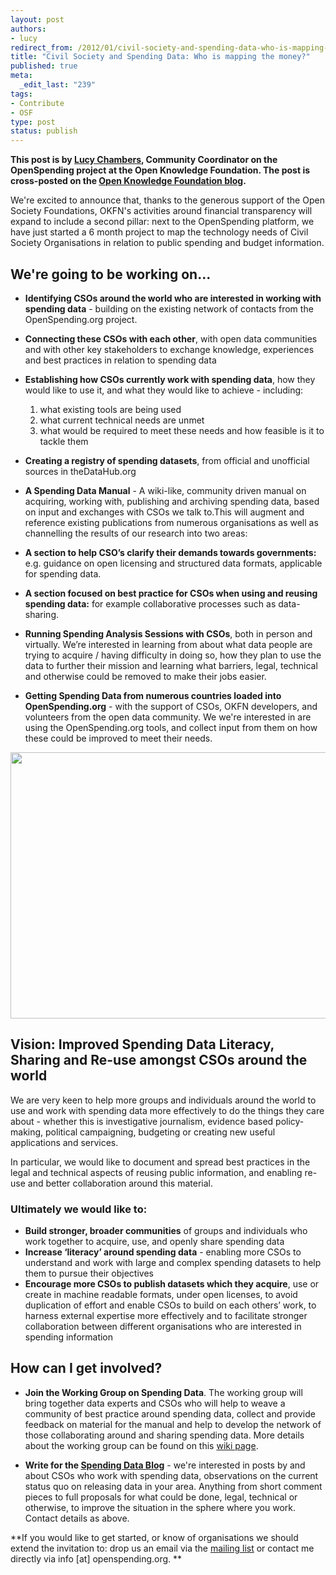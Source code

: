 ```yaml
--- 
layout: post
authors:
- lucy
redirect_from: /2012/01/civil-society-and-spending-data-who-is-mapping-the-money/
title: "Civil Society and Spending Data: Who is mapping the money?"
published: true
meta: 
  _edit_last: "239"
tags: 
- Contribute
- OSF
type: post
status: publish
---
```

**This post is by [Lucy Chambers](http://okfn.org/members/lucychambers), Community Coordinator on the OpenSpending project at the Open Knowledge Foundation. The post is cross-posted on the [Open Knowledge Foundation blog](http://blog.okfn.org/2012/01/12/civil-society-and-spending-data-who-is-mapping-the-money/).**

We're excited to announce that, thanks to the generous support of the Open Society Foundations, OKFN's activities around financial transparency will expand to include a second pillar: next to the OpenSpending platform, we have just started a 6 month project to map the technology needs of Civil Society Organisations in relation to public spending and budget information. 

## We're going to be working on...

* **Identifying CSOs around the world who are interested in working with spending data** - building on the existing network of contacts from the OpenSpending.org project. 

* **Connecting these CSOs with each other**, with open data communities and with other key stakeholders to exchange knowledge, experiences and best practices in relation to spending data

* **Establishing how CSOs currently work with spending data**, how they would like to use it, and what they would like to achieve - including:
 	1. what existing tools are being used
	2. what current technical needs are unmet
	3. what would be required to meet these needs and how feasible is it to tackle them

* **Creating a registry of spending datasets**, from official and unofficial sources in theDataHub.org
* **A Spending Data Manual** - A wiki-like, community driven manual on acquiring, working with, publishing and archiving spending data, based on input and exchanges with CSOs we talk to.This will augment and reference existing publications from numerous organisations as well as channelling the results of our research into two areas:
 * **A section to help CSO’s clarify their demands towards governments:** e.g. guidance on open licensing and structured data formats, applicable for spending data. 
 * **A section focused on best practice for CSOs when using and reusing spending data:** for example collaborative processes such as data-sharing.
&nbsp;
* **Running Spending Analysis Sessions with CSOs**, both in person and virtually. We’re interested in learning from about what data people are trying to acquire / having difficulty in doing so, how they plan to use the data to further their mission and learning what barriers, legal, technical and otherwise could be removed to make their jobs easier. 


* **Getting Spending Data from numerous countries loaded into OpenSpending.org** - with the support of CSOs, OKFN developers, and volunteers from the open data community. We we're interested in are using the OpenSpending.org tools, and collect input from them on how these could be improved to meet their needs. 

<img alt="" src="http://farm7.staticflickr.com/6166/6270108254_5875c8a7ed_z.jpg" title="Kaitlin Lee talking at Open Government Data Camp" class="alignnone" width="640" height="426" />

## Vision: Improved Spending Data Literacy, Sharing and Re-use amongst CSOs around the world

We are very keen to help more groups and individuals around the world to use and work with spending data more effectively to do the things they care about - whether this is investigative journalism, evidence based policy-making, political campaigning, budgeting or creating new useful applications and services.

In particular, we would like to document and spread best practices in the legal and technical aspects of reusing public information, and enabling re-use and better collaboration around this material. 

### Ultimately we would like to:
* **Build stronger, broader communities** of groups and individuals who work together to acquire, use, and openly share spending data
* **Increase ‘literacy’ around spending data** - enabling more CSOs to understand and work with large and complex spending datasets to help them to pursue their objectives
* **Encourage more CSOs to publish datasets which they acquire**, use or create in machine readable formats, under open licenses, to avoid duplication of effort and enable CSOs to build on each others’ work, to harness external expertise more effectively and to facilitate stronger collaboration between different organisations who are interested in spending information

## How can I get involved? 

* **Join the Working Group on Spending Data**. The working group will bring together data experts and CSOs who will help to weave a community of best practice around spending data, collect and provide feedback on material for the manual and help to develop the network of those collaborating around and sharing spending data. More details about the working group can be found on this [wiki page](http://wiki.openspending.org/Working_Group).  

* **Write for the [Spending Data Blog](http://blog.openspending.org)** - we're interested in posts by and about CSOs who work with spending data, observations on the current status quo on releasing data in your area. Anything from short comment pieces to full proposals for what could be done, legal, technical or otherwise, to improve the situation in the sphere where you work. Contact details as above. 

**If you would like to get started, or know of organisations we should extend the invitation to: drop us an email via the [mailing list](http://lists.okfn.org/mailman/listinfo/openspending) or contact me directly via info [at] openspending.org. **
